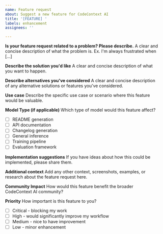 ```yaml
---
name: Feature request
about: Suggest a new feature for CodeContext AI
title: '[FEATURE] '
labels: enhancement
assignees: ''

---
```


**Is your feature request related to a problem? Please describe.**
A clear and concise description of what the problem is. Ex. I'm always frustrated when [...]

**Describe the solution you'd like**
A clear and concise description of what you want to happen.

**Describe alternatives you've considered**
A clear and concise description of any alternative solutions or features you've considered.

**Use case**
Describe the specific use case or scenario where this feature would be valuable.

**Model Type (if applicable)**
Which type of model would this feature affect?
- [ ] README generation
- [ ] API documentation
- [ ] Changelog generation
- [ ] General inference
- [ ] Training pipeline
- [ ] Evaluation framework

**Implementation suggestions**
If you have ideas about how this could be implemented, please share them.

**Additional context**
Add any other context, screenshots, examples, or research about the feature request here.

**Community Impact**
How would this feature benefit the broader CodeContext AI community?

**Priority**
How important is this feature to you?
- [ ] Critical - blocking my work
- [ ] High - would significantly improve my workflow
- [ ] Medium - nice to have improvement
- [ ] Low - minor enhancement
